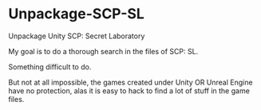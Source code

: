# Unpackage-SCP-SL
Unpackage Unity SCP: Secret Laboratory

My goal is to do a thorough search in the files of SCP: SL.

Something difficult to do.

But not at all impossible, the games created under Unity OR Unreal Engine have no protection, alas it is easy to hack to find a lot of stuff in the game files.
